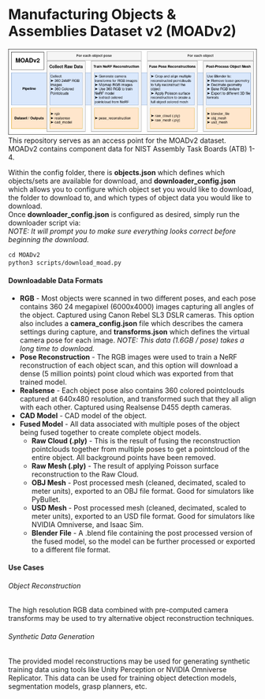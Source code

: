 # Manufacturing Objects & Assemblies Dataset v2 (MOADv2)   
![MOAD Data Pipeline](media/moadv2_pipeline.png)   
This repository serves as an access point for the MOADv2 dataset. MOADv2 contains component data for NIST Assembly Task Boards (ATB) 1-4.  
   
Within the config folder, there is **objects.json** which defines which objects/sets are available for download, and **downloader_config.json** which allows you to configure which object set you would like to download, the folder to download to, and which types of object data you would like to download.  
Once **downloader_config.json** is configured as desired, simply run the downloader script via:   
*NOTE: It will prompt you to make sure everything looks correct before beginning the download.*  
```
cd MOADv2    
python3 scripts/download_moad.py   
```   
   
#### Downloadable Data Formats 
* **RGB** - Most objects were scanned in two different poses, and each pose contains 360 24 megapixel (6000x4000) images capturing all angles of the object. Captured using Canon Rebel SL3 DSLR cameras. This option also includes a **camera_config.json** file which describes the camera settings during capture, and **transforms.json** which defines the virtual camera pose for each image. *NOTE: This data (1.6GB / pose) takes a long time to download.*  
* **Pose Reconstruction** - The RGB images were used to train a NeRF reconstruction of each object scan, and this option will download a dense (5 million points) point cloud which was exported from that trained model.  
* **Realsense** - Each object pose also contains 360 colored pointclouds captured at 640x480 resolution, and transformed such that they all align with each other. Captured using Realsense D455 depth cameras.  
* **CAD Model** - CAD model of the object.  
* **Fused Model** - All data associated with multiple poses of the object being fused together to create complete object models.  
    * **Raw Cloud (.ply)** - This is the result of fusing the reconstruction pointclouds together from multiple poses to get a pointcloud of the entire object. All background points have been removed.  
    * **Raw Mesh (.ply)** - The result of applying Poisson surface reconstruction to the Raw Cloud.  
    * **OBJ Mesh** - Post processed mesh (cleaned, decimated, scaled to meter units), exported to an OBJ file format. Good for simulators like PyBullet.  
    * **USD Mesh** - Post processed mesh (cleaned, decimated, scaled to meter units), exported to an USD file format. Good for simulators like NVIDIA Omniverse, and Isaac Sim.  
    * **Blender File** - A .blend file containing the post processed version of the fused model, so the model can be further processed or exported to a different file format.  


#### Use Cases   
###### Object Reconstruction   
The high resolution RGB data combined with pre-computed camera transforms may be used to try alternative object reconstruction techniques.     

###### Synthetic Data Generation  
The provided model reconstructions may be used for generating synthetic training data using tools like Unity Perception or NVIDIA Omniverse Replicator. This data can be used for training object detection models, segmentation models, grasp planners, etc.    
  